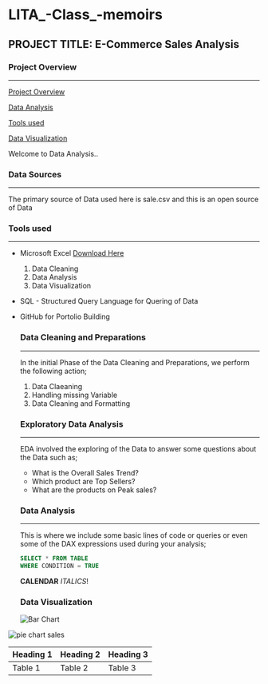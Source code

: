 # LITA_-Class_-memoirs

## PROJECT TITLE: E-Commerce Sales Analysis

### Project Overview
---
[Project Overview](#project-overview)

[Data Analysis](#data-analysis)

[Tools used](#tools-used)

[Data Visualization](#data-visualization)

Welcome to Data Analysis..

### Data Sources
---
The primary source of Data used here is sale.csv and this is an open source of Data

### Tools used
---
- Microsoft Excel [Download Here](https://www.microsoft.com)
  1. Data Cleaning
  2. Data Analysis
  3. Data Visualization

- SQL - Structured Query Language for Quering of Data
- GitHub for Portolio Building

  ### Data Cleaning and Preparations
  ---
  In the initial Phase of the Data Cleaning and Preparations, we perform the following action;
  1. Data Claeaning
  2. Handling missing Variable
  3. Data Cleaning and Formatting

  ### Exploratory Data Analysis
  ---
  EDA involved the exploring of the Data to answer some questions about the Data such as;
  - What is the Overall Sales Trend?
  - Which product are Top Sellers?
  - What are the products on Peak sales?
  
  ### Data Analysis
  ---
  This is where we include some basic lines of code or queries or even some of the DAX expressions used during your analysis;

  ~~~SQL
  SELECT * FROM TABLE
  WHERE CONDITION = TRUE
  ~~~
  **CALENDAR**
  *ITALICS*!

  
  ### Data Visualization
  ![Bar Chart](https://github.com/user-attachments/assets/602ec060-d8fe-46ed-b930-49d3a93c6a2e)

   
![pie chart sales](https://github.com/user-attachments/assets/03cffe2c-370c-416d-a593-34b44a653747)


|Heading 1|Heading 2|Heading 3|
|---------|---------|---------|
|Table 1|Table 2|Table 3|


